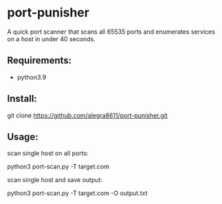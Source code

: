# port-punisher
A quick port scanner that scans all 65535 ports and enumerates services on a host in under 40 seconds.

Requirements:
-
- python3.9

Install:
-
git clone https://github.com/alegra8611/port-punisher.git

Usage:
-

scan single host on all ports:

python3 port-scan.py -T target.com

scan single host and save output:

python3 port-scan.py -T target.com -O output.txt

